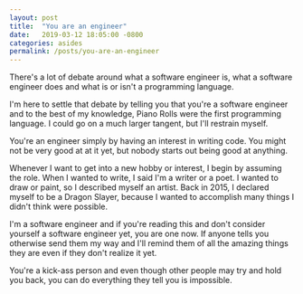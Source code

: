 ```yaml
---
layout: post
title:  "You are an engineer"
date:   2019-03-12 18:05:00 -0800
categories: asides
permalink: /posts/you-are-an-engineer
---
```


There's a lot of debate around what a software engineer is, what a software engineer does and what is or isn't a programming language.

I'm here to settle that debate by telling you that you're a software engineer and to the best of my knowledge, Piano Rolls were the first programming language. I could go on a much larger tangent, but I'll restrain myself.

You're an engineer simply by having an interest in writing code. You might not be very good at at it yet, but nobody starts out being good at anything.

Whenever I want to get into a new hobby or interest, I begin by assuming the role. When I wanted to write, I said I'm a writer or a poet. I wanted to draw or paint, so I described myself an artist. Back in 2015, I declared myself to be a Dragon Slayer, because I wanted to accomplish many things I didn't think were possible.

I'm a software engineer and if you're reading this and don't consider yourself a software engineer yet, you are one now. If anyone tells you otherwise send them my way and I'll remind them of all the amazing things they are even if they don't realize it yet.

You're a kick-ass person and even though other people may try and hold you back, you can do everything they tell you is impossible.
